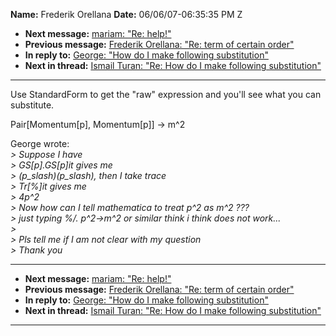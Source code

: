 **Name:** Frederik Orellana
**Date:** 06/06/07-06:35:35 PM Z

  - **Next message:** [mariam: "Re: help\!"](0444.html)
  - **Previous message:** [Frederik Orellana: "Re: term of certain
    order"](0442.html)
  - **In reply to:** [George: "How do I make following
    substitution"](0432.html)
  - **Next in thread:** [Ismail Turan: "Re: How do I make following
    substitution"](0433.html)

-----

Use StandardForm to get the "raw" expression and you'll see what you
can  
substitute.  

Pair[Momentum[p], Momentum[p]] -\> m^2  

George wrote:  
*\> Suppose I have*  
*\> GS[p].GS[p]it gives me*  
*\> (p\_slash)(p\_slash), then I take trace*  
*\> Tr[%]it gives me*  
*\> 4p^2*  
*\> Now how can I tell mathematica to treat p^2 as m^2 ???*  
*\> just typing %/. p^2-\>m^2 or similar think i think does not
work...*  
*\>*  
*\> Pls tell me if I am not clear with my question*  
*\> Thank you*  

-----

  - **Next message:** [mariam: "Re: help\!"](0444.html)
  - **Previous message:** [Frederik Orellana: "Re: term of certain
    order"](0442.html)
  - **In reply to:** [George: "How do I make following
    substitution"](0432.html)
  - **Next in thread:** [Ismail Turan: "Re: How do I make following
    substitution"](0433.html)

-----

